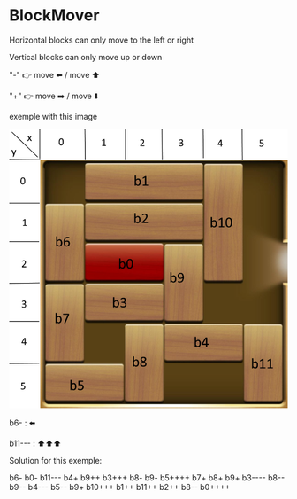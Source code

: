 # BlockMover

Horizontal blocks can only move to the left or right

Vertical blocks can only move up or down

"-" 👉 move ⬅️ / move ⬆️

"+" 👉 move ➡️ / move ⬇️

exemple with this image

<img src="./BlockMover.Console/example.png" width="600" />

b6- : ⬅️

b11--- : ⬆️⬆️⬆️


Solution for this exemple:

b6- b0- b11--- b4+ b9++ b3+++ b8- b9- b5++++ b7+ b8+ b9+ b3---- b8-- b9-- b4--- b5-- b9+ b10+++ b1++ b11++ b2++ b8-- b0++++
